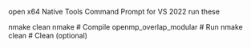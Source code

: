 open x64 Native Tools Command Prompt for VS 2022
run these

nmake clean
nmake              # Compile
openmp_overlap_modular   # Run
nmake clean        # Clean (optional)